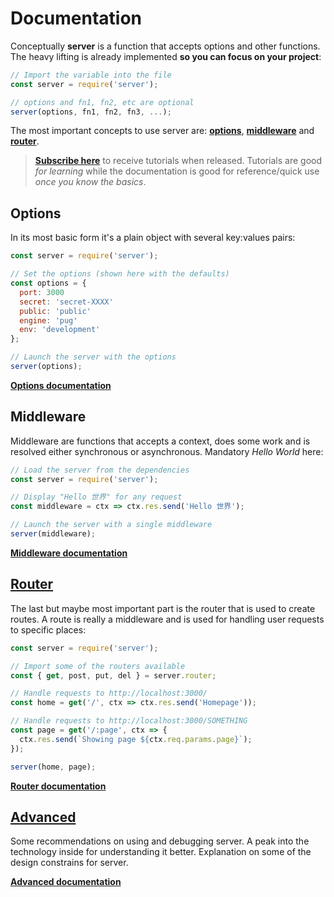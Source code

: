 # Documentation

Conceptually **server** is a function that accepts options and other functions. The heavy lifting is already implemented **so you can focus on your project**:

```js
// Import the variable into the file
const server = require('server');

// options and fn1, fn2, etc are optional
server(options, fn1, fn2, fn3, ...);
```

The most important concepts to use server are: [**options**](options), [**middleware**](middleware) and [**router**](router).

> [**Subscribe here**](http://eepurl.com/cGRggH) to receive tutorials when released. Tutorials are good *for learning* while the documentation is good for reference/quick use *once you know the basics*.


## Options

In its most basic form it's a plain object with several key:values pairs:

```js
const server = require('server');

// Set the options (shown here with the defaults)
const options = {
  port: 3000
  secret: 'secret-XXXX'
  public: 'public'
  engine: 'pug'
  env: 'development'
};

// Launch the server with the options
server(options);
```

<a class="button" href="options"><strong>Options documentation</strong></a>


## Middleware

Middleware are functions that accepts a context, does some work and is resolved either synchronous or asynchronous. Mandatory *Hello World* here:

```js
// Load the server from the dependencies
const server = require('server');

// Display "Hello 世界" for any request
const middleware = ctx => ctx.res.send('Hello 世界');

// Launch the server with a single middleware
server(middleware);
```


<a class="button" href="middleware"><strong>Middleware documentation</strong></a>



## [Router](router)

The last but maybe most important part is the router that is used to create routes. A route is really a middleware and is used for handling user requests to specific places:

```js
const server = require('server');

// Import some of the routers available
const { get, post, put, del } = server.router;

// Handle requests to http://localhost:3000/
const home = get('/', ctx => ctx.res.send('Homepage'));

// Handle requests to http://localhost:3000/SOMETHING
const page = get('/:page', ctx => {
  ctx.res.send(`Showing page ${ctx.req.params.page}`);
});

server(home, page);
```

<a class="button" href="router"><strong>Router documentation</strong></a>



## [Advanced](advanced)

Some recommendations on using and debugging server. A peak into the technology inside for understanding it better. Explanation on some of the design constrains for server.

<a class="button" href="advanced"><strong>Advanced documentation</strong></a>
